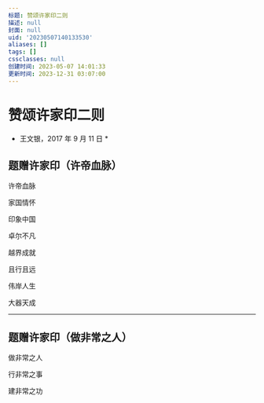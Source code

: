 ```yaml
---
标题: 赞颂许家印二则
描述: null
封面: null
uid: '20230507140133530'
aliases: []
tags: []
cssclasses: null
创建时间: 2023-05-07 14:01:33
更新时间: 2023-12-31 03:07:00
---
```


# 赞颂许家印二则

- 王文银，2017 年 9 月 11 日 *

## 题赠许家印（许帝血脉）

许帝血脉

家国情怀

印象中国

卓尔不凡

越界成就

且行且远

伟岸人生

大器天成

***

## 题赠许家印（做非常之人）

做非常之人

行非常之事

建非常之功


